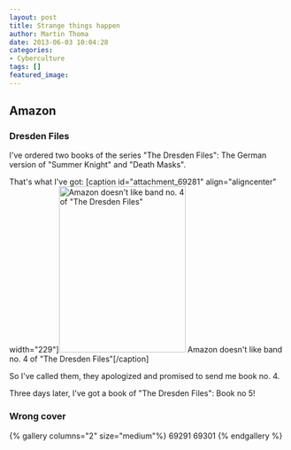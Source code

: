 ```yaml
---
layout: post
title: Strange things happen
author: Martin Thoma
date: 2013-06-03 10:04:28
categories: 
- Cyberculture
tags: []
featured_image: 
---
```

<h2>Amazon</h2>
<h3>Dresden Files</h3>
I've ordered two books of the series "The Dresden Files": The German version of "Summer Knight" and "Death Masks".

That's what I've got:
[caption id="attachment_69281" align="aligncenter" width="229"]<a href="http://martin-thoma.com/wp-content/uploads/2013/06/amazon-double-domination.jpg"><img src="http://martin-thoma.com/wp-content/uploads/2013/06/amazon-double-domination-229x300.jpg" alt="Amazon doesn&#039;t like band no. 4 of &quot;The Dresden Files&quot;" width="229" height="300" class="size-medium wp-image-69281" /></a> Amazon doesn't like band no. 4 of "The Dresden Files"[/caption]

So I've called them, they apologized and promised to send me book no. 4.

Three days later, I've got a book of "The Dresden Files": Book no 5!

<h3>Wrong cover</h3>
{% gallery columns="2" size="medium"%}
    69291
    69301
{% endgallery %}
